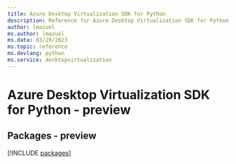 ```yaml
---
title: Azure Desktop Virtualization SDK for Python
description: Reference for Azure Desktop Virtualization SDK for Python
author: lmazuel
ms.author: lmazuel
ms.data: 03/29/2023
ms.topic: reference
ms.devlang: python
ms.service: desktopvirtualization
---
```

# Azure Desktop Virtualization SDK for Python - preview
## Packages - preview
[!INCLUDE [packages](desktop-virtualization-index.md)]